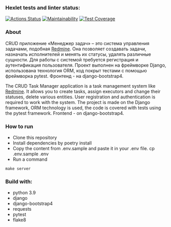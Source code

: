 ### Hexlet tests and linter status:
[![Actions Status](https://github.com/bulbaattacks/python-project-52/workflows/hexlet-check/badge.svg)](https://github.com/bulbaattacks/python-project-52/actions)
[![Maintainability](https://api.codeclimate.com/v1/badges/a8cdbf42b015d0b4e84e/maintainability)](https://codeclimate.com/github/bulbaattacks/python-project-52/maintainability)
[![Test Coverage](https://api.codeclimate.com/v1/badges/a8cdbf42b015d0b4e84e/test_coverage)](https://codeclimate.com/github/bulbaattacks/python-project-52/test_coverage)

### About

CRUD приложение «Менеджер задач» – это система управления задачами, подобная [Redmine](http://www.redmine.org/). Она позволяет создавать задачи, назначать исполнителей и менять их статусы, удалять различные сущности. Для работы с системой требуется регистрация и аутентификация пользователя. Проект выполнен на фреймворке Django, использована технология ORM, код покрыт тестами с помощью фреймворка pytest. Фронтенд - на django-bootstrap4.

The CRUD Task Manager application is a task management system like [Redmine](http://www.redmine.org/). It allows you to create tasks, assign executors and change their statuses, delete various entities. User registration and authentication is required to work with the system.
The project is made on the Django framework, ORM technology is used, the code is covered with tests using the pytest framework. Frontend  - on django-bootstrap4.

### How to run

- Clone this repository 
- Install dependencies by poetry install 
- Copy the content from .env.sample and paste it in your .env file. cp .env.sample .env 
- Run a command 
```
make server
```

### Build with:

- python 3.9
- django
- django-bootstrap4
- requests
- pytest
- flake8
